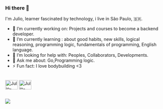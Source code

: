 ### Hi there 👋

I'm Julio, learner fascinated by technology, i live in São Paulo, 🇧🇷.

- 🔭 I’m currently working on: Projects and courses to become a backend developer.
- 🌱 I’m currently learning : about good habits, new skills, logical reasoning, programming logic, fundamentals of programming, English language.
- 🤔 I’m looking for help with: Peoples, Collaborators, Developments.
- 💬 Ask me about: Go,Programming logic.
- ⚡ Fun fact: I love bodybuilding <3

<div style="display: inline_block"><br>
  <img align="center" alt="Julio-Go" height="30" width="40" src="https://cdn.jsdelivr.net/gh/devicons/devicon/icons/go/go-original.svg">
  
  <img align="center" alt="Julio-Go" height="30" width="40" src="https://cdn.jsdelivr.net/gh/devicons/devicon/icons/go/go-original-wordmark.svg">
          
 
</div>
  
  
  
  
  ##
  <a href="https://twitter.com/scarcelli_julio" target="_blank"><img src="https://img.shields.io/badge/Twitter-1DA1F2?style=for-the-badge&logo=twitter&logoColor=white" target="_blank"></a>
  
</div>

